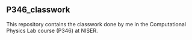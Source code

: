 ## P346_classwork
This repository contains the classwork done by me in the Computational Physics Lab course (P346) at NISER.
